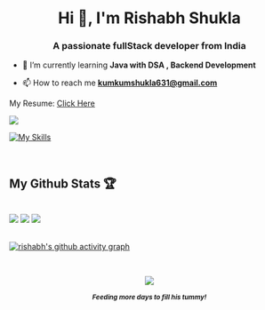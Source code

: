 <h1 align="center">Hi 👋, I'm Rishabh Shukla</h1>
<h3 align="center">A passionate fullStack developer from India</h3>

- 🌱 I’m currently learning **Java with DSA , Backend Development**

  
   
     
- 📫 How to reach me **kumkumshukla631@gmail.com**<br>  
<p>My Resume: <a href = "https://drive.google.com/file/d/1_rwZHQRf6WsO2LMxcYAkc5ZyovaT3XkP/view?usp=sharing">Click Here</a></p>

[GitHub Profile Views Counter]: https://github.com/rishabh02dev/github-profile-views-counter


  
![](https://github.com/PulkitSinghDev/PulkitSinghDev/blob/main/footer.png) 


[![My Skills](https://skills.thijs.gg/icons?i=java,expressjs,mongodb,react,scss,html,javascript,nodejs,mysql,tailwind,figma&theme=light)](https://skills.thijs.gg)






<br/> 

## My Github Stats 🏆

<br/>

<div class = "container">  
<img style="height = auto; width: auto;" class="img" src="https://github-readme-stats.vercel.app/api?username=rishabh02dev&show_icons=true&theme=dracula&hide_border=true&hide_rank=true" />
 
<img style="height = auto; width: auto;" class="img" src="https://streak-stats.demolab.com?user=rishabh02dev&theme=dracula&hide_border=true" />
 
<img style="height = auto; width: auto;" class="img" src="https://github-readme-stats.vercel.app/api/top-langs/?username=rishabh02dev&layout=donut&theme=dracula&hide_border=true" />

</div>
</div>

<br/>


[![rishabh's github activity graph](https://github-readme-activity-graph.vercel.app/graph?username=rishabh02dev&theme=github-compact&height=350&hide_border=true)](https://github.com/rishabh02dev/github-readme-activity-graph)

<br/>
<p align = "center">
 <img src="https://github-profile-trophy.vercel.app/?username=rishabh02dev&no-frame=true&no-bg=true&column=-1&theme=monokai" />
</p>

<p align="center"> <strong><em><sub align="center"> Feeding more days to fill his tummy! </sub></strong></em> </p>





